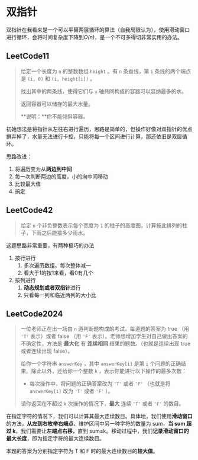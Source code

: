 # 双指针

双指针在我看来是一个可以平替两层循环的算法（自我局限认为），使用滑动窗口进行循环，会将时间复杂度下降到*O(n)*，是一个不可多得切非常实用的办法。



## LeetCode11

> 给定一个长度为 `n` 的整数数组 `height` 。有 `n` 条垂线，第 `i` 条线的两个端点是 `(i, 0)` 和 `(i, height[i])` 。
>
> 找出其中的两条线，使得它们与 `x` 轴共同构成的容器可以容纳最多的水。
>
> 返回容器可以储存的最大水量。
>
> **说明：**你不能倾斜容器。

初始想法是将指针从左往右进行遍历，思路是简单的，但操作好像对双指针的优点摒弃掉了，水量无法进行卡控，只能将每一个区间进行计算，那还依旧是双层循环。

思路改进：

1. 将遍历变为从**两边到中间**
2. 每一次判断两边的高度，小的向中间移动
3. 比较最大值
4. 搞定



## LeetCode42

> 给定 `n` 个非负整数表示每个宽度为 `1` 的柱子的高度图，计算按此排列的柱子，下雨之后能接多少雨水。

这题思路非常重要，有两种极巧的办法

1. 按行进行
   1. 多次遍历数组，每次整体减一
   2. 看大于1的按1来看，看0有几个
2. 按列进行
   1. **动态规划或者双指针**进行
   2. 只看每一列和临近两列的大小比

## LeetCode2024

> 一位老师正在出一场由 `n` 道判断题构成的考试，每道题的答案为 true （用 `'T'` 表示）或者 false （用 `'F'` 表示）。老师想增加学生对自己做出答案的不确定性，方法是 **最大化** 有 **连续相同** 结果的题数。（也就是连续出现 true 或者连续出现 false）。
>
> 给你一个字符串 `answerKey` ，其中 `answerKey[i]` 是第 `i` 个问题的正确结果。除此以外，还给你一个整数 `k` ，表示你能进行以下操作的最多次数：
>
> - 每次操作中，将问题的正确答案改为 `'T'` 或者 `'F'` （也就是将 `answerKey[i]` 改为 `'T'` 或者 `'F'` ）。
>
> 请你返回在不超过 `k` 次操作的情况下，**最大** 连续 `'T'` 或者 `'F'` 的数目。

在指定字符的情况下，我们可以计算其最大连续数目。具体地，我们使用**滑动窗口**的方法，**从左到右枚举右端点**，维护区间中另一种字符的数量为 sum，**当 sum 超过 k**，我们需要让**左端点右移**，直到 sum≤k。移动过程中，我们**记录滑动窗口的最大长度**，即为指定字符的最大连续数目。

本题的答案为分别指定字符为 T 和 F 时的最大连续数目的**较大值**。
